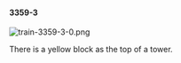#### 3359-3
![train-3359-3-0.png](https://github.com/lil-lab/nlvr/raw/master/nlvr/train/images/22/train-3359-3-0.png "train-3359-3-0.png")

There is a yellow block as the top of a tower.